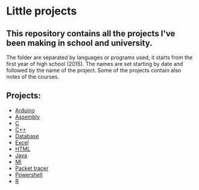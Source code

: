 # Little projects
## This repository contains all the projects I've been making in school and university.
The folder are separated by languages or programs used, it starts from the first year of high school (2015).
The names are set starting by date and followed by the name of the project.
Some of the projects contain also notes of the courses.

## Projects:
* [Arduino](Arduino)
* [Assembly](Assembly)
* [C](C)
* [C++](C++)
* [Database](Database)
* [Excel](Xlsx)
* [HTML](Html)
* [Java](Java)
* [Ml](Ml)
* [Packet tracer](Packet%20tracer)
* [Powershell](Powershell)
* [R](R)